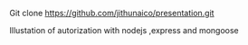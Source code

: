 Git clone https://github.com/jithunaico/presentation.git

Illustation of autorization with nodejs ,express and mongoose